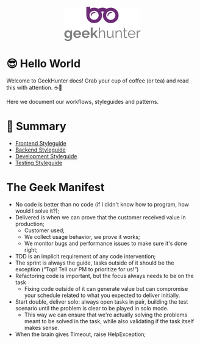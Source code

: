<p align="center">
  <img alt="logo" src="/docs/logo.png" width="200">
</p>

# 😎 Hello World

Welcome to GeekHunter docs! Grab your cup of coffee (or tea) and read this with attention. ☕🍵

Here we document our workflows, styleguides and patterns.

# :pushpin: Summary

* [Frontend Styleguide](https://github.com/GeekHunter-Brasil/hello-world/tree/master/frontend-styleguide)
* [Backend Styleguide](https://github.com/GeekHunter-Brasil/hello-world/tree/master/backend-styleguide)
* [Development Styleguide](https://github.com/GeekHunter-Brasil/hello-world/tree/master/development-styleguide)
* [Testing Styleguide](https://github.com/GeekHunter-Brasil/hello-world/tree/master/testing-styleguide)

# The Geek Manifest

- No code is better than no code (if I didn't know how to program, how would I solve it?);
- Delivered is when we can prove that the customer received value in production;
  - Customer used;
  - We collect usage behavior, we prove it works;
  - We monitor bugs and performance issues to make sure it's done right;
- TDD is an implicit requirement of any code intervention;
- The sprint is always the guide, tasks outside of it should be the exception (“Top! Tell our PM to prioritize for us!”)
- Refactoring code is important, but the focus always needs to be on the task
  - Fixing code outside of it can generate value but can compromise your schedule related to what you expected to deliver initially.
- Start double, deliver solo: always open tasks in pair, building the test scenario until the problem is clear to be played in solo mode.
  - This way we can ensure that we're actually solving the problems meant to be solved in the task, while also validating if the task itself makes sense.
- When the brain gives Timeout, raise HelpException;

